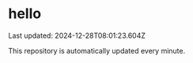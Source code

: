 # hello
Last updated: 2024-12-28T08:01:23.604Z

This repository is automatically updated every minute.